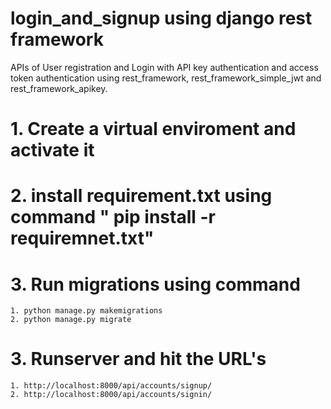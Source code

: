 # login_and_signup using django rest framework

APIs of User registration and Login with API key authentication and access token authentication 
using rest_framework, rest_framework_simple_jwt and rest_framework_apikey.

# 1. Create a virtual enviroment and activate it 

# 2. install requirement.txt using command " pip install -r requiremnet.txt"

# 3. Run migrations using command
    
    1. python manage.py makemigrations
    2. python manage.py migrate
    
# 3. Runserver and hit the URL's

    1. http://localhost:8000/api/accounts/signup/ 
    2. http://localhost:8000/api/accounts/signin/ 

